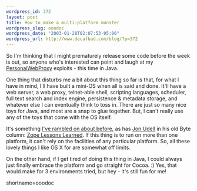 ```yaml
--- 
wordpress_id: 372
layout: post
title: How to make a multi-platform monster
wordpress_slug: ooodoc
wordpress_date: "2003-01-28T02:07:53-05:00"
wordpress_url: http://www.decafbad.com/blog/?p=372
---
```

<p>So I'm thinking that I might prematurely release some code before the week is out, so anyone who's interested can point and laugh at my <a href="http://www.decafbad.com/twiki/bin/view/Main/PersonalWebProxy">PersonalWebProxy</a> exploits - this time in Java.</p>
<p>One thing that disturbs me a bit about this thing so far is that, for what I have in mind, I'll have built a mini-OS when all is said and done.  It'll have a web server, a web proxy, telnet-able shell, scripting languages, scheduler, full text search and index engine, persistence &amp; metadata storage, and whatever else I can eventually think to toss in.  There are just so many nice toys for Java, and most are a snap to glue together.  But, I can't really use any of the toys that come with the OS itself.</p>
<p>It's something <a href="http://www.decafbad.com/news_archives/000092.phtml#000092" target="_top">I've rambled on about before</a>, as has <a href="http://udell.roninhouse.com/" target="_top">Jon Udell</a> in his old Byte column: <a href="http://udell.roninhouse.com/bytecols/2002-04-10.html" target="_top">Zope Lessons Learned</a>.  If this thing is to run on more than one platform, it can't rely on the facilities of any particular platform.  So, all these lovely things I like OS X for are somewhat off limits.</p>
<p>On the other hand, if I get tired of doing this thing in Java, I could always just finally embrace the platform and go straight for Cocoa.  :)  Yes, that would make for 3 environments tried, but hey - it's still fun for me!</p>
<!--more-->
shortname=ooodoc
